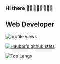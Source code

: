 ### Hi there 👋👋👋👋👋👋👋👋

## Web Developer 


![profile views](https://komarev.com/ghpvc/?username=haubar&color=blueviolet)


[![Haubar's github stats](https://github-readme-stats.vercel.app/api?username=haubar&theme=dark&show_icons=true)](https://github.com/anuraghazra/github-readme-stats)


[![Top Langs](https://github-readme-stats.vercel.app/api/top-langs/?username=haubar&layout=compact&theme=dark&show_icons=true)](https://github.com/anuraghazra/github-readme-stats)



<!--
**haubar/haubar** is a ✨ _special_ ✨ repository because its `README.md` (this file) appears on your GitHub profile.

Here are some ideas to get you started:

- 🔭 I’m currently working on ...
- 🌱 I’m currently learning ...
- 👯 I’m looking to collaborate on ...
- 🤔 I’m looking for help with ...
- 💬 Ask me about ...
- 📫 How to reach me: ...
- 😄 Pronouns: ...
- ⚡ Fun fact: ...
-->
